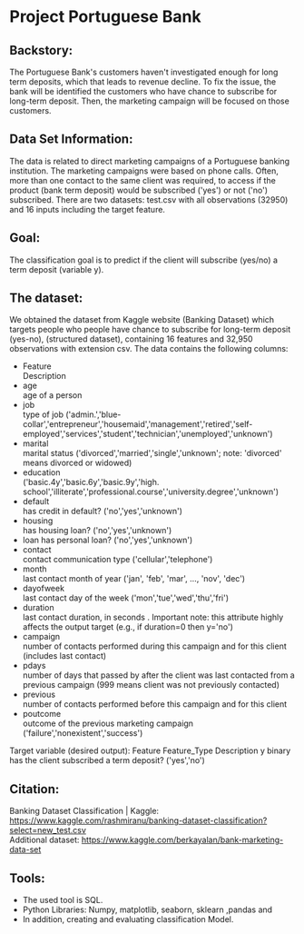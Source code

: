 # Project Portuguese Bank


## Backstory:
  The Portuguese Bank's customers haven't investigated enough for long term deposits, which that leads to revenue decline. To fix the issue, the bank will be identified the customers who have chance to subscribe for long-term deposit. Then, the marketing campaign will be focused on those customers. 

## Data Set Information:
  The data is related to direct marketing campaigns of a Portuguese banking institution. The marketing campaigns were based on phone calls. Often, more than one contact to the same client was required, to access if the product (bank term deposit) would be subscribed ('yes') or not ('no') subscribed.
There are two datasets: test.csv with all observations (32950) and 16 inputs including the target feature. 


## Goal: 
 The classification goal is to predict if the client will subscribe (yes/no) a term deposit (variable y).



## The dataset:
   We obtained the dataset from Kaggle website (Banking Dataset) which targets people who people have chance to subscribe for long-term deposit (yes-no), (structured dataset), containing 16 features and 32,950 observations with extension csv. The data contains the following columns:




- Feature  
Description
- age  
age of a person
- job  
type of job ('admin.','blue-collar','entrepreneur','housemaid','management','retired','self-employed','services','student','technician','unemployed','unknown')
- marital  
marital status ('divorced','married','single','unknown'; note: 'divorced' means divorced or widowed)
- education  
('basic.4y','basic.6y','basic.9y','high. school','illiterate','professional.course','university.degree','unknown')
- default  
has credit in default? ('no','yes','unknown')
- housing  
has housing loan? ('no','yes','unknown')
- loan 
has personal loan? ('no','yes','unknown')
- contact  
contact communication type ('cellular','telephone')
- month  
last contact month of year ('jan', 'feb', 'mar', …, 'nov', 'dec')
- dayofweek  
last contact day of the week ('mon','tue','wed','thu','fri')
- duration  
last contact duration, in seconds . Important note: this attribute highly affects the output target (e.g., if duration=0 then y='no')
- campaign  
number of contacts performed during this campaign and for this client (includes last contact)
- pdays  
number of days that passed by after the client was last contacted from a previous campaign (999 means client was not previously contacted)
- previous  
number of contacts performed before this campaign and for this client
- poutcome  
outcome of the previous marketing campaign ('failure','nonexistent','success')

Target variable (desired output):
Feature  Feature_Type  Description
y  binary  has the client subscribed a term deposit? ('yes','no')

## Citation:
   Banking Dataset Classification | Kaggle:
   https://www.kaggle.com/rashmiranu/banking-dataset-classification?select=new_test.csv    
   Additional dataset:
   https://www.kaggle.com/berkayalan/bank-marketing-data-set

## Tools:
-   The used tool is SQL.
-   Python Libraries: Numpy, matplotlib, seaborn, sklearn ,pandas and 
-   In addition, creating and evaluating classification  Model.
